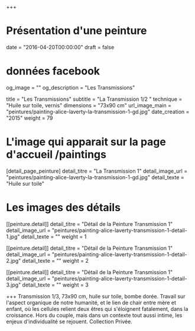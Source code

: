 +++
# Présentation d'une peinture
date = "2016-04-20T00:00:00"
draft = false

# données facebook
og_image = ""
og_description = "Les Transmissions"

title = "Les Transmissions"
subtitle = "La Transmission 1/2 "
technique = "Huile sur toile, vernis"
dimensions = "73x90 cm"
url_image_main = "peintures/painting-alice-laverty-la-transmission-1-gd.jpg"
date_creation = "2015"
weight = 79

# L'image qui apparait sur la page d'accueil /paintings
[detail_page_peinture]
detail_titre = "La Transmission 1"
detail_image_url = "peintures/painting-alice-laverty-la-transmission-1-gd.jpg"
detail_texte = "Huile sur toile"

# Les images des détails
[[peinture.detail]]
detail_titre = "Détail de la Peinture Transmission 1"
detail_image_url = "peintures/painting-alice-laverty-transmission-1-detail-1.jpg"
detail_texte = ""
weight = 1

[[peinture.detail]]
detail_titre = "Détail de la Peinture Transmission 1"
detail_image_url = "peintures/painting-alice-laverty-transmission-1-detail-2.jpg"
detail_texte = ""
weight = 2

[[peinture.detail]]
detail_titre = "Détail de la Peinture Transmission 1"
detail_image_url = "peintures/painting-alice-laverty-transmission-1-detail-3.jpg"
detail_texte = ""
weight = 3

+++
Transmission 1/3, 73x90 cm, huile sur toile, bombe dorée. Travail sur l'aspect organique de notre humanité, et le lien de chair entre mère et enfant, où les cellules relient deux êtres qui s'éloignent fatalement, dans la croissance. Hors du couple, mais dans un contexte tout aussi intime, les enjeux d'individualité se rejouent.
Collection Privée.
